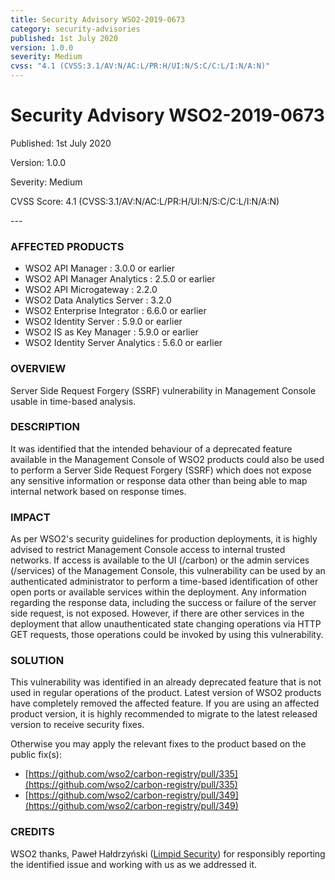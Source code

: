 ```yaml
---
title: Security Advisory WSO2-2019-0673
category: security-advisories
published: 1st July 2020
version: 1.0.0
severity: Medium
cvss: "4.1 (CVSS:3.1/AV:N/AC:L/PR:H/UI:N/S:C/C:L/I:N/A:N)"
---
```


# Security Advisory WSO2-2019-0673

<p class="doc-info">Published: 1st July 2020</p>
<p class="doc-info">Version: 1.0.0</p>
<p class="doc-info">Severity: Medium</p>
<p class="doc-info">CVSS Score: 4.1 (CVSS:3.1/AV:N/AC:L/PR:H/UI:N/S:C/C:L/I:N/A:N)</p>
---

### AFFECTED PRODUCTS
* WSO2 API Manager : 3.0.0 or earlier
* WSO2 API Manager Analytics : 2.5.0 or earlier
* WSO2 API Microgateway : 2.2.0
* WSO2 Data Analytics Server : 3.2.0
* WSO2 Enterprise Integrator : 6.6.0 or earlier
* WSO2 Identity Server : 5.9.0 or earlier
* WSO2 IS as Key Manager : 5.9.0 or earlier
* WSO2 Identity Server Analytics : 5.6.0 or earlier


### OVERVIEW
Server Side Request Forgery (SSRF) vulnerability in Management Console usable in time-based analysis.


### DESCRIPTION
It was identified that the intended behaviour of a deprecated feature available in the Management Console of WSO2 products could also be used to perform a Server Side Request Forgery (SSRF) which does not expose any sensitive information or response data other than being able to map internal network based on response times. 


### IMPACT
As per WSO2's security guidelines for production deployments, it is highly advised to restrict Management Console access to internal trusted networks. If access is available to the UI (/carbon) or the admin services (/services) of the Management Console, this vulnerability can be used by an authenticated administrator to perform a time-based identification of other open ports or available services within the deployment. Any information regarding the response data, including the success or failure of the server side request, is not exposed. However, if there are other services in the deployment that allow unauthenticated state changing operations via HTTP GET requests, those operations could be invoked by using this vulnerability.


### SOLUTION
This vulnerability was identified in an already deprecated feature that is not used in regular operations of the product. Latest version of WSO2 products have completely removed the affected feature. If you are using an affected product version, it is highly recommended to migrate to the latest released version to receive security fixes.

Otherwise you may apply the relevant fixes to the product based on the public fix(s):

* [https://github.com/wso2/carbon-registry/pull/335](https://github.com/wso2/carbon-registry/pull/335)
* [https://github.com/wso2/carbon-registry/pull/349](https://github.com/wso2/carbon-registry/pull/349)


### CREDITS
WSO2 thanks, Paweł Hałdrzyński ([Limpid Security](https://limpidsecurity.pl/)) for responsibly reporting the identified issue and working with us as we addressed it.

